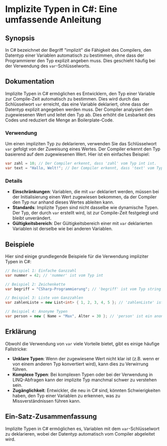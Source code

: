 <!--
Meta Description: # Implizite Typen in C#: Eine umfassende Anleitung ## Synopsis In C# bezeichnet der Begriff "implizit" die Fähigkeit des Compilers, den Datentyp einer...
Meta Keywords: der, typ, var, typen, ist
-->

# Implizite Typen in C#: Eine umfassende Anleitung

## Synopsis
In C# bezeichnet der Begriff "implizit" die Fähigkeit des Compilers, den Datentyp einer Variablen automatisch zu bestimmen, ohne dass der Programmierer den Typ explizit angeben muss. Dies geschieht häufig bei der Verwendung des `var`-Schlüsselworts.

## Dokumentation
Implizite Typen in C# ermöglichen es Entwicklern, den Typ einer Variable zur Compile-Zeit automatisch zu bestimmen. Dies wird durch das Schlüsselwort `var` erreicht, das eine Variable deklariert, ohne dass der Datentyp explizit angegeben werden muss. Der Compiler analysiert den zugewiesenen Wert und leitet den Typ ab. Dies erhöht die Lesbarkeit des Codes und reduziert die Menge an Boilerplate-Code.

### Verwendung
Um einen impliziten Typ zu deklarieren, verwenden Sie das Schlüsselwort `var` gefolgt von der Zuweisung eines Wertes. Der Compiler erkennt den Typ basierend auf dem zugewiesenen Wert. Hier ist ein einfaches Beispiel:

```csharp
var zahl = 10; // Der Compiler erkennt, dass 'zahl' vom Typ int ist.
var text = "Hallo, Welt!"; // Der Compiler erkennt, dass 'text' vom Typ string ist.
```

### Details
- **Einschränkungen**: Variablen, die mit `var` deklariert werden, müssen bei der Initialisierung einen Wert zugewiesen bekommen, da der Compiler den Typ nur anhand dieses Wertes ableiten kann.
- **Standards**: Implizite Typen sind nicht dasselbe wie dynamische Typen. Der Typ, der durch `var` erstellt wird, ist zur Compile-Zeit festgelegt und bleibt unverändert.
- **Gültigkeitsbereich**: Der Gültigkeitsbereich einer mit `var` deklarierten Variablen ist derselbe wie bei anderen Variablen.

## Beispiele
Hier sind einige grundlegende Beispiele für die Verwendung impliziter Typen in C#:

```csharp
// Beispiel 1: Einfache Ganzzahl
var nummer = 42; // 'nummer' ist vom Typ int

// Beispiel 2: Zeichenkette
var begriff = "CSharp-Programmierung"; // 'begriff' ist vom Typ string

// Beispiel 3: Liste von Ganzzahlen
var zahlenListe = new List<int> { 1, 2, 3, 4, 5 }; // 'zahlenListe' ist vom Typ List<int>

// Beispiel 4: Anonyme Typen
var person = new { Name = "Max", Alter = 30 }; // 'person' ist ein anonymer Typ mit Eigenschaften Name und Alter
```

## Erklärung
Obwohl die Verwendung von `var` viele Vorteile bietet, gibt es einige häufige Fallstricke:

- **Unklare Typen**: Wenn der zugewiesene Wert nicht klar ist (z.B. wenn er von einem anderen Typ konvertiert wird), kann dies zu Verwirrung führen.
- **Komplexe Typen**: Bei komplexen Typen oder bei der Verwendung in LINQ-Abfragen kann der implizite Typ manchmal schwer zu verstehen sein.
- **Zugänglichkeit**: Entwickler, die neu in C# sind, könnten Schwierigkeiten haben, den Typ einer Variablen zu erkennen, was zu Missverständnissen führen kann.

## Ein-Satz-Zusammenfassung
Implizite Typen in C# ermöglichen es, Variablen mit dem `var`-Schlüsselwort zu deklarieren, wobei der Datentyp automatisch vom Compiler abgeleitet wird.